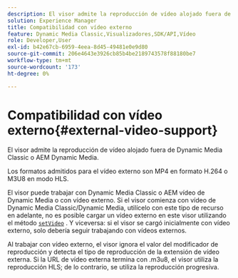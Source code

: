 ```yaml
---
description: El visor admite la reproducción de vídeo alojado fuera de Dynamic Media Classic o AEM Dynamic Media.
solution: Experience Manager
title: Compatibilidad con vídeo externo
feature: Dynamic Media Classic,Visualizadores,SDK/API,Vídeo
role: Developer,User
exl-id: b42e67cb-6959-4eea-8d45-49481e0e9d80
source-git-commit: 206e4643e3926cb85b4be2189743578f88180be7
workflow-type: tm+mt
source-wordcount: '173'
ht-degree: 0%

---
```


# Compatibilidad con vídeo externo{#external-video-support}

El visor admite la reproducción de vídeo alojado fuera de Dynamic Media Classic o AEM Dynamic Media.

Los formatos admitidos para el vídeo externo son MP4 en formato H.264 o M3U8 en modo HLS.

El visor puede trabajar con Dynamic Media Classic o AEM vídeo de Dynamic Media o con vídeo externo. Si el visor comienza con vídeo de Dynamic Media Classic/Dynamic Media, utilícelo con este tipo de recurso en adelante, no es posible cargar un vídeo externo en este visor utilizando el método [ `setVideo`](../../c-html5-s7-aem-asset-viewers/c-html5-video-reference/c-html5-video-viewer-20-javascriptapiref/r-html5-video-viewer-20-javascriptapiref-setvideo.md#reference-85d3422d6ce64a36ac74827120b5a17c) . Y viceversa: si el visor se cargó inicialmente con vídeo externo, solo debería seguir trabajando con vídeos externos.

Al trabajar con vídeo externo, el visor ignora el valor del modificador de reproducción y detecta el tipo de reproducción de la extensión de vídeo externa. Si la URL de vídeo externa termina con .m3u8, el visor utiliza la reproducción HLS; de lo contrario, se utiliza la reproducción progresiva.

